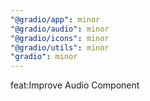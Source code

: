 ```yaml
---
"@gradio/app": minor
"@gradio/audio": minor
"@gradio/icons": minor
"@gradio/utils": minor
"gradio": minor
---
```


feat:Improve Audio Component
